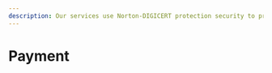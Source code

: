 ```yaml
---
description: Our services use Norton-DIGICERT protection security to process payments.
---
```


# Payment

